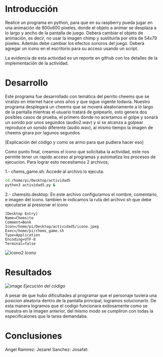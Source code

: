 # Introducción
Realice un programa en python, para que en su raspberry pueda jugar en una animación de 800x600 pixeles, donde el objeto a animar se desplaza a lo largo y ancho de la pantalla de juego. Deberá cambiar el objeto de animación, es decir, no usar la imagen chimp y sustituirla por otra de 54x79 pixeles. Además debe cambiar los efectos sonoros del juego. Deberá agregar un icono en el escritorio para su acceso usando un script.

La evidencia de esta actividad es un reporte en github con los detalles de la implementación de la actividad.

# Desarrollo 
Este programa fue desarrollado con temática del perrito cheems que se viralizo en internet hace unos años y que sigue vigente todavía. Nuestro programa desplegará un cheems que se moverá aleatoriamente a lo largo de la pantalla mientras el usuario tratará de golpearlo, esto genera dos posibles casos de prueba, el primero donde no acertamos el golpe y sonará un sonido por unos segundos (audio2.wav) y si se alcanza a golpear reproduce un sonido diferente (audio.wav), al mismo tiempo la imagen de cheems girara por lagunos segundos 

[Explicación del código y como se armo para que pudiera hacer eso]

Como punto final, creamos el icono que solicitaba la actividad, este nos permite tener un rapido acceso al programas y automatiza los procesos de ejecucion. 
Para lograr esto necesitamos 2 archivos;

1.- chems_game.sh: Accede al archivo lo ejecuta.
```Bash
cd /home/pi/Desktop/actividad5
python3 actividad5.py &
```
2.- chemsito.desktop: En este archivo configuramos el nombre, comentario, e imagen del icono. tambien le indicamos la ruta del archivo sh que debe ejecutarse al presionar el icono

```desktop
[Desktop Entry]
Name=Chemsito
Comment=Bonk
Icon=/home/pi/Desktop/actividad5/icono.jpeg
Exec=/home/pi/chems_game.sh
Type=Application
Encoding=UTF-8
Terminal=false
```
![icono2](https://user-images.githubusercontent.com/100887194/171081796-3d6c52b6-1c7a-4fb2-bf23-fa1bff9356b7.png)
                                                                                                          _Icono_



# Resultados

![image](https://user-images.githubusercontent.com/88802298/171070476-e4dfbb24-dace-48a4-b1da-968cb081a0b3.png)
                                                                                                                                                _Ejecución del código_
                                                                                           
A pesar de que hubo dificultades al programar que el personaje tuviera una posicion aleatoria dentro de la pantalla principal, logramos solucionarlo.
De esta manera logramos que el codigo funcionara exitosamente como se muestra en la imagen anterior, del mismo modo se cumpliron con todas la especificaiones que la tarea demandaba.

# Conclusiones

Angel Ramirez:
Jezarel Sanchez: 
Josafat: 
                                                                                           
